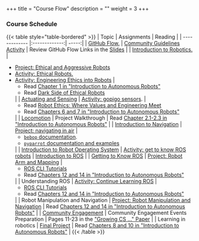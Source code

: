 +++
title = "Course Flow"
description = ""
weight = 3
+++

### Course Schedule

{{< table style="table-bordered" >}}
| Topic        | Assignments           | Reading  |
| ------------- |:-------------:| -----:|
| [GitHub Flow.](https://docs.google.com/presentation/d/e/2PACX-1vT4wGBWh3_C1nqYqDPZcLjoSD1jASBz7t7qARL37BhIdJkf4ItoujLXrKRgm8to6w/pub?start=false&loop=false&delayms=3000)      | [Community Guidelines Activity](https://github.com/RoboticAgents/course-information/blob/main/community_guidelines.md) | Review GitHub Flow Links in the [Slides](https://docs.google.com/presentation/d/e/2PACX-1vT4wGBWh3_C1nqYqDPZcLjoSD1jASBz7t7qARL37BhIdJkf4ItoujLXrKRgm8to6w/pub?start=false&loop=false&delayms=3000) |
| [Introduction to Robotics.](https://docs.google.com/presentation/d/e/2PACX-1vRFi6cfutkuaUs_dyR6XBAe9uZRN9G52Ijhm-RRP8Vmh6Bdrzw45VaRtHIq4emt3sU7euDF1343syAQ/pub?start=false&loop=false&delayms=3000)      | <ul><li>[Project: Ethical and Aggressive Robots](https://classroom.github.com/a/q3fHb-19)</li>  <li>[Activity: Ethical Robots.](https://forms.gle/CXrkyqo8XqtHNHmU8)</li> <li>[Activity: Engineering Ethics into Robots](https://forms.gle/u2jPCwjMZj9G8aam9)   |  <ul><li> Read [Chapter 1 in "Introduction to Autonomous Robots"](https://github.com/Introduction-to-Autonomous-Robots/Introduction-to-Autonomous-Robots/blob/master/book-12-01-21-full.pdf)</li> <li>Read [Dark Side of Ethical Robots](https://www.aies-conference.com/2018/contents/papers/main/AIES_2018_paper_98.pdf)</li></ul>|
| [Actuating and Sensing](https://docs.google.com/presentation/d/e/2PACX-1vQK8x68VYXZ-UHVlMHCdNBeNrA13sMD94nUKp_4TLF-RakfrBUXHoT5ew64JDS3pVENxF2rifXZ2d5G/pub?start=false&loop=false&delayms=3000) | [Activity: gopigo sensors](https://forms.gle/bcnhiQwcCTwAQdxx9).      |  <ul><li>Read [Robot Ethics: Where Values and Engineering Meet](https://www.automate.org/blogs/robot-ethics-where-values-and-engineering-meet)</li>  <li>Read [Chapters 6 and 7 in "Introduction to Autonomous Robots"](https://github.com/Introduction-to-Autonomous-Robots/Introduction-to-Autonomous-Robots/blob/master/book-12-01-21-full.pdf)</li></ul> |
| [Locomotion](https://docs.google.com/presentation/d/e/2PACX-1vTnupjXdfsjX9-SFnNoj-BTV3RCbkhiVzgHO30mfUoqvBTyFq3gV4Tfny56z5MpuIZAG-jBaBlhee5s/pub?start=false&loop=false&delayms=3000) | Project Walkthrough  | Read [Chapter 2.1-2.3 in "Introduction to Autonomous Robots"](https://github.com/Introduction-to-Autonomous-Robots/Introduction-to-Autonomous-Robots/blob/master/book-12-01-21-full.pdf) |
| [Introduction to Navigation](https://docs.google.com/presentation/d/e/2PACX-1vQAsDXGSXPUEMPvI0mn63hLuLOpP1vuz-M8R3FWsB8yKpgyXslA5hgpQLPeb4SfCINz8-KnHRI_ggtf/pub?start=false&loop=false&delayms=3000) | [Project: navigating in air](https://classroom.github.com/a/Ums8zWMD)      |  <ul><li>[`bebop` documentation](https://www.parrot.com/us/support/documentation/bebop-range).</li> <li>[`pyparrot` documentation and examples](https://github.com/amymcgovern/pyparrot)</li></ul>  |
| [Introduction to Robot Operating System](https://docs.google.com/presentation/d/e/2PACX-1vRfj8bEkA40DPt8MHogOkTxoiAJtPYvnubIR6RbmCqrMSIK0OxxViJrMKaUoR71rcv31-4aRTZ1RHkL/pub?start=false&loop=false&delayms=3000) | [Activity: get to know ROS robots](https://forms.gle/prpjRBA8vhDKz4qM7)  |    [Introduction to ROS](http://wiki.ros.org/ROS/Introduction) |
| [Getting to Know ROS](https://docs.google.com/presentation/d/e/2PACX-1vTDe9Vqv_jAqgPWoUsSUu1k7HIVrjcCuxezc_rqakDxA5qTmKv3siXrwI9fcE32_yQ0WYPsdRgT7nrw/pub?start=false&loop=false&delayms=3000) | [Project: Robot Arm and Mapping](https://classroom.github.com/a/NOnOvzAa)   |  <ul><li>[ROS CLI Tutorials](https://docs.ros.org/en/humble/Tutorials/Beginner-CLI-Tools.html)</li> <li>Read [Chapters 12 and 14 in "Introduction to Autonomous Robots"](https://github.com/Introduction-to-Autonomous-Robots/Introduction-to-Autonomous-Robots/blob/master/book-12-01-21-full.pdf)</li></ul> |
| Understanding ROS | [Activity: Continue Learning ROS](https://classroom.github.com/a/i4MQCX_m)  | <ul><li>[ROS CLI Tutorials](https://docs.ros.org/en/humble/Tutorials/Beginner-CLI-Tools.html)</li> <li>Read [Chapters 12 and 14 in "Introduction to Autonomous Robots"](https://github.com/Introduction-to-Autonomous-Robots/Introduction-to-Autonomous-Robots/blob/master/book-12-01-21-full.pdf)</li></ul>  |
| Robot Manipulation and Navigation | [Project: Robot Manipulation and Navigation](https://classroom.github.com/a/EJpFjOIn)    |  Read [Chapters 12 and 14 in "Introduction to Autonomous Robots"](https://github.com/Introduction-to-Autonomous-Robots/Introduction-to-Autonomous-Robots/blob/master/book-12-01-21-full.pdf) |
| [Community Engagement](https://docs.google.com/presentation/d/e/2PACX-1vS0mnZolYaBf2X5phvqBMY6UHj4Y4YsJQ9M-7itFBzwJw-uPHT309sWusStoZHnHF36ehPlbotdgCPy/pub?start=false&loop=false&delayms=3000) | Community Engagement Events Preparation  | Pages 11-23 in the ["Growing CS ..." Paper](https://jmwais.org/wp-content/uploads/sites/8/2022/07/clicable-july2022.pdf#page=11) |
| Learning in robotics | [Final Project](https://classroom.github.com/a/6rXqJdbi)  |  Read [Chapters 8 and 10 in "Introduction to Autonomous Robots"](https://github.com/Introduction-to-Autonomous-Robots/Introduction-to-Autonomous-Robots/blob/master/book-12-01-21-full.pdf) |
{{< /table >}}
